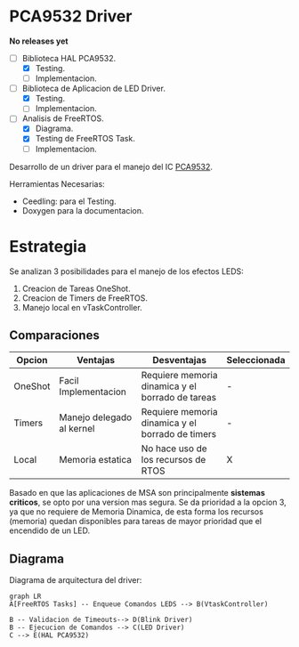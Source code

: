 # PCA9532 Driver
**No releases yet**
- [ ] Biblioteca HAL PCA9532.
	- [x] Testing. 
	- [ ] Implementacion. 
- [ ] Biblioteca de Aplicacion de LED Driver.
	- [x] Testing.
	- [ ] Implementacion.
- [ ] Analisis de FreeRTOS.
	- [x] Diagrama.
	- [x] Testing de FreeRTOS Task.
	- [ ] Implementacion.      

Desarrollo de un driver para el manejo del IC [PCA9532](https://www.nxp.com/docs/en/data-sheet/PCA9532.pdf). 

Herramientas Necesarias:
- Ceedling: para el Testing.
- Doxygen para la documentacion.


# Estrategia

Se analizan 3 posibilidades para el manejo de los efectos LEDS:

 1. Creacion de Tareas OneShot.
 2. Creacion de Timers de FreeRTOS.
 3. Manejo local en vTaskController.

## Comparaciones

| Opcion | Ventajas | Desventajas | Seleccionada |
|--|--|--|--|
| OneShot | Facil Implementacion | Requiere memoria dinamica y el borrado de tareas  | - |
| Timers | Manejo delegado al kernel | Requiere memoria dinamica y el borrado de timers | - |
| Local | Memoria estatica  | No hace uso de los recursos de RTOS | X |

Basado en que las aplicaciones de MSA son principalmente **sistemas criticos**, se opto por una version mas segura. Se da prioridad a la opcion 3, ya que no requiere de Memoria Dinamica, de esta forma los recursos (memoria) quedan disponibles para tareas de mayor prioridad que el encendido de un LED.  

## Diagrama
Diagrama de arquitectura del driver:

```mermaid
graph LR
A[FreeRTOS Tasks] -- Enqueue Comandos LEDS --> B(VtaskController)

B -- Validacion de Timeouts--> D(Blink Driver)
B -- Ejecucion de Comandos --> C(LED Driver) 
C --> E(HAL PCA9532) 
```
